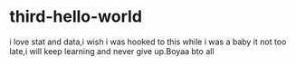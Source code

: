 # third-hello-world
i love stat and data,i wish i was hooked to this while i was  a baby
it not too late,i will keep learning and never give up.Boyaa bto all
